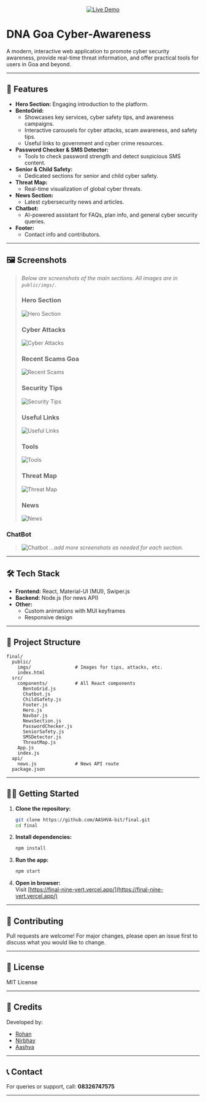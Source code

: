 <!-- Live Demo Badge -->
<p align="center">
  <a href="https://final-nine-vert.vercel.app/" target="_blank">
    <img src="https://img.shields.io/badge/Live%20Demo-Visit%20Now-00cec9?style=for-the-badge&logo=vercel&logoColor=white" alt="Live Demo"/>
  </a>
</p>

# DNA Goa Cyber-Awareness

A modern, interactive web application to promote cyber security awareness, provide real-time threat information, and offer practical tools for users in Goa and beyond.

---

## 🚀 Features

- **Hero Section:** Engaging introduction to the platform.
- **BentoGrid:**  
  - Showcases key services, cyber safety tips, and awareness campaigns.
  - Interactive carousels for cyber attacks, scam awareness, and safety tips.
  - Useful links to government and cyber crime resources.
- **Password Checker & SMS Detector:**  
  - Tools to check password strength and detect suspicious SMS content.
- **Senior & Child Safety:**  
  - Dedicated sections for senior and child cyber safety.
- **Threat Map:**  
  - Real-time visualization of global cyber threats.
- **News Section:**  
  - Latest cybersecurity news and articles.
- **Chatbot:**  
  - AI-powered assistant for FAQs, plan info, and general cyber security queries.
- **Footer:**  
  - Contact info and contributors.

---

## 🖼️ Screenshots

> _Below are screenshots of the main sections. All images are in `public/imgs/`._
>
> ### Hero Section
> ![Hero Section](public/imgs/hero.png)
>
> ### Cyber Attacks
> ![Cyber Attacks](public/imgs/cyberattacksec.png)
>
> ### Recent Scams Goa
> ![Recent Scams](public/imgs/goascam.png)
>
> ### Security Tips
> ![Security Tips](public/imgs/sectips.png)
>
> ### Useful Links
> ![Useful Links](public/imgs/links.png)
>
> ### Tools
> ![Tools](public/imgs/tools.png)
>
> ### Threat Map
> ![Threat Map](public/imgs/map.png)
>
> ### News
> ![News](public/imgs/news.png)
>
 ### ChatBot
> ![Chatbot](public/imgs/bot.png)
> _...add more screenshots as needed for each section._

---

## 🛠️ Tech Stack

- **Frontend:** React, Material-UI (MUI), Swiper.js
- **Backend:** Node.js (for news API)
- **Other:**  
  - Custom animations with MUI keyframes
  - Responsive design

---

## 📁 Project Structure

```
final/
  public/
    imgs/                # Images for tips, attacks, etc.
    index.html
  src/
    components/          # All React components
      BentoGrid.js
      Chatbot.js
      ChildSafety.js
      Footer.js
      Hero.js
      Navbar.js
      NewsSection.js
      PasswordChecker.js
      SeniorSafety.js
      SMSDetector.js
      ThreatMap.js
    App.js
    index.js
  api/
    news.js              # News API route
  package.json
```

---

## 🧑‍💻 Getting Started

1. **Clone the repository:**
   ```sh
   git clone https://github.com/AASHVA-bit/final.git
   cd final
   ```

2. **Install dependencies:**
   ```sh
   npm install
   ```

3. **Run the app:**
   ```sh
   npm start
   ```

4. **Open in browser:**  
   Visit [https://final-nine-vert.vercel.app/](https://final-nine-vert.vercel.app/)

---

## 📢 Contributing

Pull requests are welcome! For major changes, please open an issue first to discuss what you would like to change.

---

## 📄 License

MIT License

---

## 🙏 Credits

Developed by: 
- [Rohan](https://github.com/Rohan-Zara)
- [Nirbhay](https://github.com/24nirbhay)
- [Aashva](https://github.com/AASHVA-bit)

---

## 📞 Contact

For queries or support, call: **08326747575**

---
